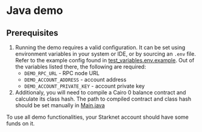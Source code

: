 # Java demo

## Prerequisites
1. Running the demo requires a valid configuration. It can be set using environment variables in your system or IDE, or by sourcing an `.env` file. Refer to the example config found in [test_variables.env.example](../test_variables.env.example). Out of the variables listed there, the following are required:
    - `DEMO_RPC_URL` - RPC node URL
    - `DEMO_ACCOUNT_ADDRESS` - account address
    - `DEMO_ACCOUNT_PRIVATE_KEY` - account private key
2. Additionaly, you will need to compile a Cairo 0 balance contract and calculate its class hash.
The path to compiled contract and class hash should be set manually in [Main.java](src/main/java/com/example/javademo/Main.java)

To use all demo functionalities, your Starknet account should have some funds on it.